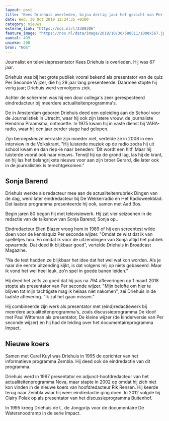 ```yaml
---
layout: post
title: "Kees Driehuis overleden, bijna dertig jaar het gezicht van Per Seconde Wijzer"
date: Wed, 30 Oct 2019 12:24:35 +0100
category: nieuws
externe_link: "https://nos.nl/l/2308306"
feature_image: "https://nos.nl/data/image/2019/10/30/588511/1008x567.jpg"
aantal: 499
unieke: 298
bron: "NOS"
---
```


<p>Journalist en televisiepresentator Kees Driehuis is overleden. Hij was 67 jaar.</p>
<p>Driehuis was bij het grote publiek vooral bekend als presentator van de quiz Per Seconde Wijzer, die hij 29 jaar lang presenteerde. Daarmee stopte hij vorig jaar; Driehuis werd vervolgens ziek.</p>
<p>Achter de schermen was hij een door collega's zeer gerespecteerd eindredacteur bij meerdere actualiteitenprogramma's.</p>
<p>De in Amsterdam geboren Driehuis deed een opleiding aan de School voor de Journalistiek in Utrecht, waar hij ook zijn latere vrouw, de journaliste Hendrina Praamsma, ontmoette. In 1975 kwam hij in vaste dienst bij VARA-radio, waar hij een jaar eerder stage had gelopen.</p>
<p>Zijn beroepskeuze verraste zijn moeder niet, vertelde ze in 2008 in een interview in de Volkskrant. "Hij luisterde muziek op de radio zodra hij uit school kwam en dan riep-ie naar beneden: 'Dit wordt een hit!' Maar hij luisterde vooral ook naar nieuws. Terwijl hij op de grond lag, las hij de krant, en hij las het belangrijkste nieuws voor aan zijn broer Gerard, die later ook in de journalistiek is terechtgekomen."</p>
<h2>Sonja Barend</h2>
<p>Driehuis werkte als redacteur mee aan de actualiteitenrubriek Dingen van de dag, werd later eindredacteur bij De Wekkerradio en Het Radioweekblad. Dat laatste programma presenteerde hij ook, samen met Aad Bos.</p>
<p>Begin jaren 80 begon hij met televisiewerk. Hij zat vier seizoenen in de redactie van de talkshow van Sonja Barend; Sonja op..</p>
<p>Eindredacteur Ellen Blazer vroeg hem in 1989 of hij een screentest wilde doen voor de kennisquiz Per seconde wijzer. "Omdat ze wist dat ik van spelletjes hou. En omdat ik voor de uitzendingen van Sonja altijd het publiek opwarmde. Dat deed ik blijkbaar goed", vertelde Driehuis in Broadcast Magazine.</p>
<p>"Na de test hadden ze blijkbaar het idee dat het wel wat kon worden. Als je naar die eerste uitzending kijkt, is dat volgens mij op niets gebaseerd. Maar ik vond het wel heel leuk, zo'n spel in goede banen leiden."</p>
<p>Hij deed het zelfs zo goed dat hij pas na 794 afleveringen op 1 maart 2018 stopte als presentator van Per seconde wijzer. "Mijn belofte om hier te blijven tot mijn tachtigste mag ik helaas niet nakomen", zei Driehuis in de laatste aflevering. "Ik zal het gaan missen."</p>
<p>Hij combineerde zijn werk als presentator met (eind)redactiewerk bij meerdere actualiteitenprogramma's, zoals discussieprogramma De kloof met Paul Witteman als presentator, De kleine wijzer (de kinderversie van Per seconde wijzer) en hij had de leiding over het documentaireprogramma Impact.</p>
<h2>Nieuwe koers</h2>
<p>Samen met Carel Kuyl was Driehuis in 1995 de oprichter van het informatieve programma Zembla. Hij deed ook de eindredactie van dit programma.</p>
<p>Driehuis werd in 1997 presentator en adjunct-hoofdredacteur van het actualiteitenprogramma Nova, maar stapte in 2002 op omdat hij zich niet kon vinden in de nieuwe koers van hoofdredacteur Rik Rensen. Hij keerde terug naar Zembla waar hij weer eindredactie ging doen. In 2012 volgde hij Clairy Polak op als presentator van het discussieprogramma Buitenhof.</p>
<p>In 1995 kreeg Driehuis de L. de Jongprijs voor de documentaire De Watersnoodramp in de serie Impact.</p>
